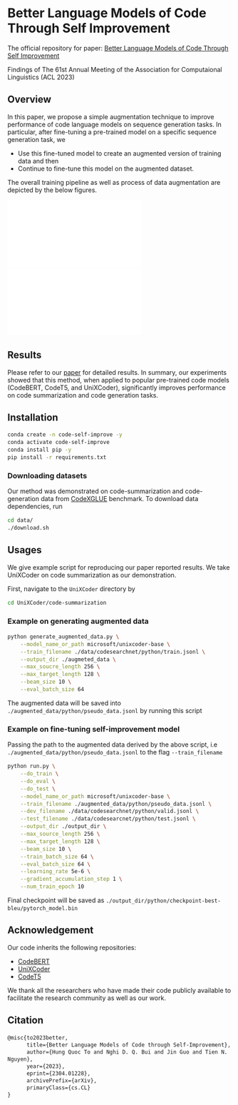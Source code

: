 # Better Language Models of Code Through Self Improvement
The official repository for paper: [Better Language Models of Code Through Self Improvement](https://arxiv.org/pdf/2304.01228.pdf)

Findings of The 61st Annual Meeting of the Association for Computaional Linguistics (ACL 2023)

## Overview
In this paper, we propose a simple augmentation technique to improve performance of code language models on sequence generation tasks. In particular, after fine-tuning a pre-trained model on a specific sequence generation task, we
- Use this fine-tuned model to create an augmented version of training data and then
- Continue to fine-tune this model on the augmented dataset.

The overall training pipeline as well as process of data augmentation are depicted by the below figures.

![Overall training pipeline](./assets/pipeline.pdf)
![Demonstrating the process of generating augmented datasets in our work](./assets/augmentation.pdf)

## Results
Please refer to our [paper](https://arxiv.org/pdf/2304.01228.pdf) for detailed results. In summary, our experiments showed that this method, when applied to popular pre-trained code models (CodeBERT, CodeT5, and UniXCoder), significantly improves performance on code summarization and code generation tasks.
## Installation
```bash
conda create -n code-self-improve -y
conda activate code-self-improve
conda install pip -y
pip install -r requirements.txt
```
### Downloading datasets
Our method was demonstrated on code-summarization and code-generation data from [CodeXGLUE](https://github.com/microsoft/CodeXGLUE) benchmark. To download data dependencies, run
```bash
cd data/
./download.sh
```
## Usages
We give example script for reproducing our paper reported results. We take UniXCoder on code summarization as our demonstration.

First, navigate to the `UniXCoder` directory by

```bash
cd UniXCoder/code-summarization
```

### Example on generating augmented data
```bash
python generate_augmented_data.py \
    --model_name_or_path microsoft/unixcoder-base \
    --train_filename ./data/codesearchnet/python/train.jsonl \
    --output_dir ./augmeted_data \
    --max_soucre_length 256 \
    --max_target_length 128 \
    --beam_size 10 \
    --eval_batch_size 64
```
The augmented data will be saved into `./augmented_data/python/pseudo_data.jsonl` by running this script

### Example on fine-tuning self-improvement model
Passing the path to the augmented data derived by the above script, i.e `./augmented_data/python/pseudo_data.jsonl` to the flag `--train_filename`
```bash
python run.py \
    --do_train \
    --do_eval \
    --do_test \
    --model_name_or_path microsoft/unixcoder-base \
    --train_filename ./augmented_data/python/pseudo_data.jsonl \
    --dev_filename ./data/codesearchnet/python/valid.jsonl \
    --test_filename ./data/codesearcnet/python/test.jsonl \
    --output_dir ./output_dir \
    --max_source_length 256 \
    --max_target_length 128 \
    --beam_size 10 \
    --train_batch_size 64 \
    --eval_batch_size 64 \
    --learning_rate 5e-6 \
    --gradient_accumulation_step 1 \
    --num_train_epoch 10
```
Final checkpoint will be saved as `./output_dir/python/checkpoint-best-bleu/pytorch_model.bin`

## Acknowledgement
Our code inherits the following repositories:
- [CodeBERT](https://github.com/microsoft/CodeBERT)
- [UniXCoder](https://github.com/microsoft/CodeBERT/tree/master/UniXcoder)
- [CodeT5](https://github.com/salesforce/CodeT5)

We thank all the researchers who have made their code publicly available to facilitate the research community as well as our work.

## Citation
```
@misc{to2023better,
      title={Better Language Models of Code through Self-Improvement}, 
      author={Hung Quoc To and Nghi D. Q. Bui and Jin Guo and Tien N. Nguyen},
      year={2023},
      eprint={2304.01228},
      archivePrefix={arXiv},
      primaryClass={cs.CL}
}
```
